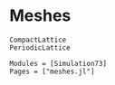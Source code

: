 # Meshes

```@docs
CompactLattice
PeriodicLattice
```

```@autodocs
Modules = [Simulation73]
Pages = ["meshes.jl"]
```

